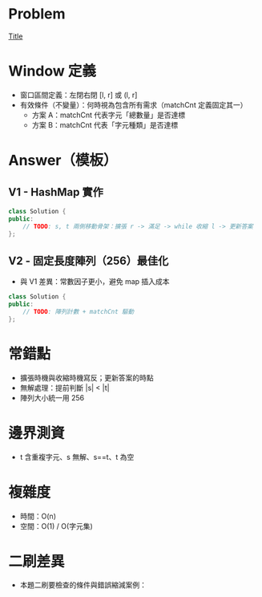 # Problem
[Title](URL)

# Window 定義
- 窗口區間定義：左閉右閉 [l, r] 或 (l, r]
- 有效條件（不變量）：何時視為包含所有需求（matchCnt 定義固定其一）
  - 方案 A：matchCnt 代表字元「總數量」是否達標
  - 方案 B：matchCnt 代表「字元種類」是否達標

# Answer（模板）
## V1 - HashMap 實作
```Cpp
class Solution {
public:
    // TODO: s, t 兩側移動骨架：擴張 r -> 滿足 -> while 收縮 l -> 更新答案
};
```

## V2 - 固定長度陣列（256）最佳化
- 與 V1 差異：常數因子更小，避免 map 插入成本
```Cpp
class Solution {
public:
    // TODO: 陣列計數 + matchCnt 驅動
};
```

# 常錯點
- 擴張時機與收縮時機寫反；更新答案的時點
- 無解處理：提前判斷 |s| < |t|
- 陣列大小統一用 256

# 邊界測資
- t 含重複字元、s 無解、s==t、t 為空

# 複雜度
- 時間：O(n)
- 空間：O(1) / O(字元集)

# 二刷差異
- 本題二刷要檢查的條件與錯誤縮減案例：
